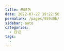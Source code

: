```yaml
---
title: 未命名
date: 2022-07-27 19:22:56
permalink: /pages/959d0b/
sidebar: auto
categories:
  - 日记
tags:
  - 
---
```

